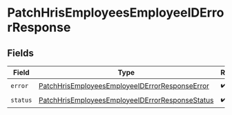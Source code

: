 # PatchHrisEmployeesEmployeeIDErrorResponse


## Fields

| Field                                                                                                                     | Type                                                                                                                      | Required                                                                                                                  | Description                                                                                                               |
| ------------------------------------------------------------------------------------------------------------------------- | ------------------------------------------------------------------------------------------------------------------------- | ------------------------------------------------------------------------------------------------------------------------- | ------------------------------------------------------------------------------------------------------------------------- |
| `error`                                                                                                                   | [PatchHrisEmployeesEmployeeIDErrorResponseError](../../models/shared/patchhrisemployeesemployeeiderrorresponseerror.md)   | :heavy_check_mark:                                                                                                        | N/A                                                                                                                       |
| `status`                                                                                                                  | [PatchHrisEmployeesEmployeeIDErrorResponseStatus](../../models/shared/patchhrisemployeesemployeeiderrorresponsestatus.md) | :heavy_check_mark:                                                                                                        | N/A                                                                                                                       |